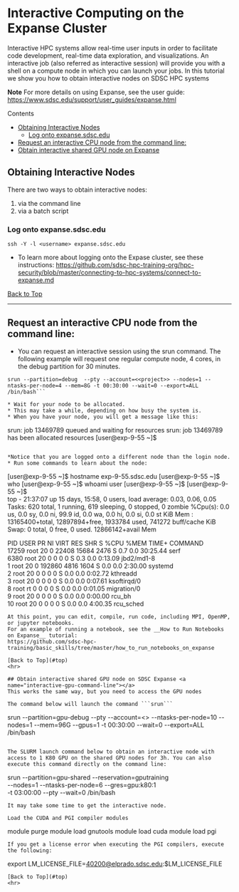 # Interactive Computing on the Expanse Cluster
Interactive HPC systems allow real-time user inputs in order to facilitate code development, real-time data exploration, and visualizations. An interactive job (also referred as interactive session) will provide you with a shell on a compute node in which you can launch your jobs. In this tutorial we show you how to obtain interactive nodes on SDSC HPC systems

**Note** For more details on using Expanse, see the user guide: https://www.sdsc.edu/support/user_guides/expanse.html

<!-- TOC -->
<a name="top">Contents
* [Obtaining Interactive Nodes](#interactive-nodes)
  * [Log onto expanse.sdsc.edu](#log-onto-expanse)
* [Request an interactive CPU node from the command line:](#interactive-node-command-line)
* [Obtain interactive shared GPU node on Expanse](#interactive-gpu-command-line)

<!-- tocstop -->


## Obtaining Interactive Nodes<a name="interactive-nodes"></a>
There are two ways to obtain interactive nodes: 
1. via the command line
2. via a batch script

### Log onto expanse.sdsc.edu  <a name="X"></a>
```
ssh -Y -l <username> expanse.sdsc.edu
```

* To learn more about logging onto the Expase cluster, see these instructions: https://github.com/sdsc-hpc-training-org/hpc-security/blob/master/connecting-to-hpc-systems/connect-to-expanse.md
 
[Back to Top](#top)
<hr>
 
## Request an interactive CPU node from the command line:  <a name="interactive-node-command-line"></a>
 * You can request an interactive session using the srun command. The following example will request one regular compute node, 4 cores,  in the debug partition for 30 minutes.

```
srun --partition=debug  --pty --account=<<project>> --nodes=1 --ntasks-per-node=4 --mem=8G -t 00:30:00 --wait=0 --export=ALL /bin/bash```

* Wait for your node to be allocated.
* This may take a while, depending on how busy the system is.
* When you have your node, you will get a message like this:

 ```
srun: job 13469789 queued and waiting for resources
srun: job 13469789 has been allocated resources
[user@exp-9-55 ~]$  
 ```
 
*Notice that you are logged onto a different node than the login node.
* Run some commands to learn about the node:

 ```
[user@exp-9-55 ~]$   hostname
exp-9-55.sdsc.edu
[user@exp-9-55 ~]$  who
[user@exp-9-55 ~]$  whoami
user
[user@exp-9-55 ~]$ 
[user@exp-9-55 ~]$  
top - 21:37:07 up 15 days, 15:58,  0 users,  load average: 0.03, 0.06, 0.05
Tasks: 620 total,   1 running, 619 sleeping,   0 stopped,   0 zombie
%Cpu(s):  0.0 us,  0.0 sy,  0.0 ni, 99.9 id,  0.0 wa,  0.0 hi,  0.0 si,  0.0 st
KiB Mem : 13165400+total, 12897894+free,  1933784 used,   741272 buff/cache
KiB Swap:        0 total,        0 free,        0 used. 12866142+avail Mem 

  PID USER      PR  NI    VIRT    RES    SHR S  %CPU %MEM     TIME+ COMMAND                              
17259 root      20   0   22408  15684   2476 S   0.7  0.0  30:25.44 serf                                 
 6380 root      20   0       0      0      0 S   0.3  0.0   0:13.09 jbd2/md1-8                           
    1 root      20   0  192860   4816   1604 S   0.0  0.0   2:30.00 systemd                              
    2 root      20   0       0      0      0 S   0.0  0.0   0:02.72 kthreadd                             
    3 root      20   0       0      0      0 S   0.0  0.0   0:07.61 ksoftirqd/0                          
    8 root      rt   0       0      0      0 S   0.0  0.0   0:01.05 migration/0                          
    9 root      20   0       0      0      0 S   0.0  0.0   0:00.00 rcu_bh                               
   10 root      20   0       0      0      0 S   0.0  0.0   4:00.35 rcu_sched       
```
At this point, you can edit, compile, run code, including MPI, OpenMP, or jupyter notebooks.
For an example of running a notebook, see the __How to Run Notebooks on Expanse__ tutorial:
https://github.com/sdsc-hpc-training/basic_skills/tree/master/how_to_run_notebooks_on_expanse

[Back to Top](#top)
<hr>
 
## Obtain interactive shared GPU node on SDSC Expanse <a name="interactive-gpu-command-line"></a>
This works the same way, but you need to access the GPU nodes

The command below will launch the command ```srun```

```
srun --partition=gpu-debug --pty --account=<<project>> --ntasks-per-node=10 --nodes=1 --mem=96G --gpus=1 -t 00:30:00 --wait=0 --export=ALL /bin/bash
```

The SLURM launch command below to obtain an interactive node with access to 1 K80 GPU on the shared GPU nodes for 3h. You can also execute this command directly on the command line:
```
srun --partition=gpu-shared --reservation=gputraining \
     --nodes=1 --ntasks-per-node=6 --gres=gpu:k80:1 \
     -t 03:00:00 --pty --wait=0 /bin/bash
```
It may take some time to get the interactive node.

Load the CUDA and PGI compiler modules
```
module purge
module load gnutools
module load cuda
module load pgi
```
If you get a license error when executing the PGI compilers, execute the following:

```
export LM_LICENSE_FILE=40200@elprado.sdsc.edu:$LM_LICENSE_FILE
```
[Back to Top](#top)
<hr>
